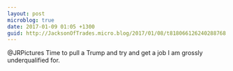 ```yaml
---
layout: post
microblog: true
date: 2017-01-09 01:05 +1300
guid: http://JacksonOfTrades.micro.blog/2017/01/08/t818066126240288768.html
---
```

@JRPictures Time to pull a Trump and try and get a job I am grossly underqualified for.
